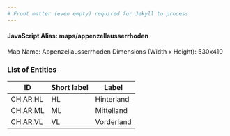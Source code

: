 ```yaml
---
# Front matter (even empty) required for Jekyll to process
---
```


#### JavaScript Alias: maps/appenzellausserrhoden

Map Name: Appenzellausserrhoden
Dimensions (Width x Height): 530x410

### List of Entities

| ID       | Short label | Label      |
| -------- | ----------- | ---------- |
| CH.AR.HL | HL          | Hinterland |
| CH.AR.ML | ML          | Mittelland |
| CH.AR.VL | VL          | Vorderland |
